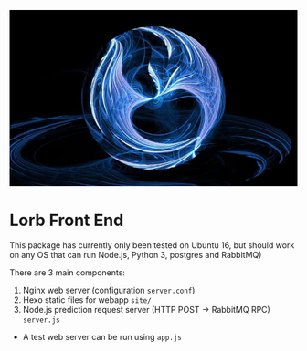 ![](site/source/imgs/lorb.jpg)

# Lorb Front End

This package has currently only been tested on Ubuntu 16, but should work on any OS that can run Node.js, Python 3, postgres and RabbitMQ)

There are 3 main components:
1. Nginx web server (configuration `server.conf`)
2. Hexo static files for webapp `site/`
3. Node.js prediction request server (HTTP POST -> RabbitMQ RPC) `server.js`

- A test web server can be run using `app.js`

